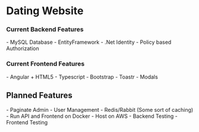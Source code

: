 <h1>Dating Website</h1>

<h3>Current Backend Features</h3>
- MySQL Database
- EntityFramework
- .Net Identity
- Policy based Authorization

<h3>Current Frontend Features</h3>
- Angular + HTML5
- Typescript
- Bootstrap
- Toastr
- Modals

<h2>Planned Features</h2>
- Paginate Admin - User Management
- Redis/Rabbit (Some sort of caching)
- Run API and Frontend on Docker
- Host on AWS
- Backend Testing
- Frontend Testing
